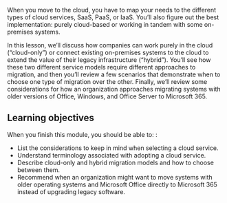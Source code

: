 When you move to the cloud, you have to map your needs to the different types of cloud services, SaaS, PaaS, or IaaS. You’ll also figure out the best implementation: purely cloud-based or working in tandem with some on-premises systems.

In this lesson, we’ll discuss how companies can work purely in the cloud (“cloud-only”) or connect existing on-premises systems to the cloud to extend the value of their legacy infrastructure (“hybrid”). You’ll see how these two different service models require different approaches to migration, and then you’ll review a few scenarios that demonstrate when to choose one type of migration over the other. Finally, we’ll review some considerations for how an organization approaches migrating systems with older versions of Office, Windows, and Office Server to Microsoft 365.

## Learning objectives

When you finish this module, you should be able to: :

- List the considerations to keep in mind when selecting a cloud service.
- Understand terminology associated with adopting a cloud service.
- Describe cloud-only and hybrid migration models and how to choose between them.
- Recommend when an organization might want to move systems with older operating systems and Microsoft Office directly to Microsoft 365 instead of upgrading legacy software.

